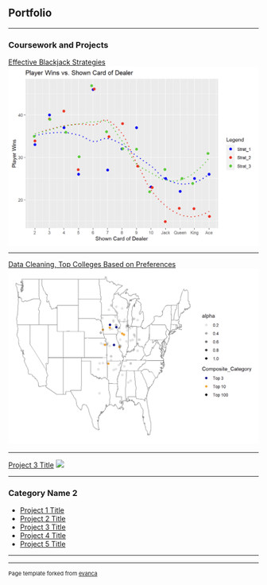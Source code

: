 ## Portfolio

---

### Coursework and Projects

[Effective Blackjack Strategies](https://htmlpreview.github.io/?https://github.com/michael-beishline/michael-beishline.github.io/blob/5756a8dae647c9feb22c722b3b12316e4b650514/pdf/Project-1---Black-Jack%20(5).html)
<img src="images/BlackjackPic.png?raw=true" width="1500" align="center"/>

---
[Data Cleaning, Top Colleges Based on Preferences](https://htmlpreview.github.io/?https://github.com/michael-beishline/michael-beishline.github.io/blob/0a17a82b87c9a0e30e6f4b33cb2556b53dd65563/pdf/Problem-7%20(6).html)
<img src="images/Map1.png?raw=true"/>

---
[Project 3 Title](http://example.com/)
<img src="images/dummy_thumbnail.jpg?raw=true"/>

---

### Category Name 2

- [Project 1 Title](http://example.com/)
- [Project 2 Title](http://example.com/)
- [Project 3 Title](http://example.com/)
- [Project 4 Title](http://example.com/)
- [Project 5 Title](http://example.com/)

---




---
<p style="font-size:11px">Page template forked from <a href="https://github.com/evanca/quick-portfolio">evanca</a></p>
<!-- Remove above link if you don't want to attibute -->
